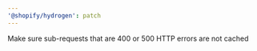 ```yaml
---
'@shopify/hydrogen': patch
---
```


Make sure sub-requests that are 400 or 500 HTTP errors are not cached
